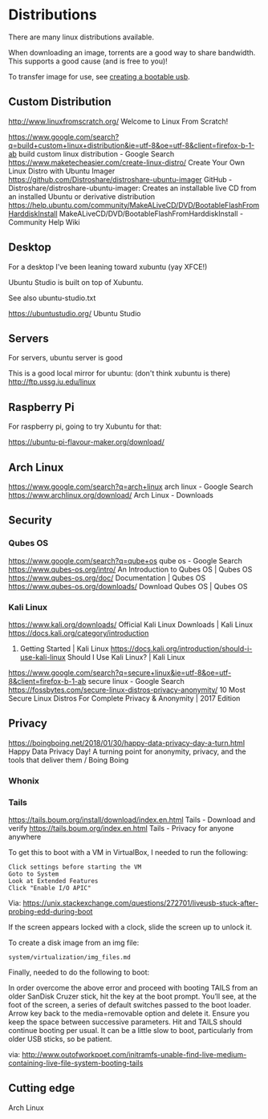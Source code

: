 # Distributions

There are many linux distributions available.

When downloading an image, torrents are a good way to share bandwidth. This supports a good cause (and is free to you)!

To transfer image for use, see [creating a bootable usb](../drives/bootable_usb.txt).

## Custom Distribution
http://www.linuxfromscratch.org/
Welcome to Linux From Scratch!

https://www.google.com/search?q=build+custom+linux+distribution&ie=utf-8&oe=utf-8&client=firefox-b-1-ab
build custom linux distribution - Google Search
https://www.maketecheasier.com/create-linux-distro/
Create Your Own Linux Distro with Ubuntu Imager
https://github.com/Distroshare/distroshare-ubuntu-imager
GitHub - Distroshare/distroshare-ubuntu-imager: Creates an installable live CD from an installed Ubuntu or derivative distribution
https://help.ubuntu.com/community/MakeALiveCD/DVD/BootableFlashFromHarddiskInstall
MakeALiveCD/DVD/BootableFlashFromHarddiskInstall - Community Help Wiki

## Desktop

For a desktop I've been leaning toward xubuntu (yay XFCE!)

Ubuntu Studio is built on top of Xubuntu.

See also ubuntu-studio.txt

https://ubuntustudio.org/
Ubuntu Studio

## Servers

For servers, ubuntu server is good

This is a good local mirror for ubuntu: (don't think xubuntu is there)
http://ftp.ussg.iu.edu/linux

## Raspberry Pi
For raspberry pi, going to try Xubuntu for that:

https://ubuntu-pi-flavour-maker.org/download/

## Arch Linux

https://www.google.com/search?q=arch+linux
arch linux - Google Search
https://www.archlinux.org/download/
Arch Linux - Downloads




## Security

### Qubes OS
https://www.google.com/search?q=qube+os
qube os - Google Search
https://www.qubes-os.org/intro/
An Introduction to Qubes OS | Qubes OS
https://www.qubes-os.org/doc/
Documentation | Qubes OS
https://www.qubes-os.org/downloads/
Download Qubes OS | Qubes OS


### Kali Linux

 https://www.kali.org/downloads/
 Official Kali Linux Downloads | Kali Linux
 https://docs.kali.org/category/introduction
 01. Getting Started | Kali Linux
 https://docs.kali.org/introduction/should-i-use-kali-linux
 Should I Use Kali Linux? | Kali Linux

 https://www.google.com/search?q=secure+linux&ie=utf-8&oe=utf-8&client=firefox-b-1-ab
 secure linux - Google Search
 https://fossbytes.com/secure-linux-distros-privacy-anonymity/
 10 Most Secure Linux Distros For Complete Privacy & Anonymity | 2017 Edition

## Privacy

https://boingboing.net/2018/01/30/happy-data-privacy-day-a-turn.html
Happy Data Privacy Day! A turning point for anonymity, privacy, and the tools that deliver them / Boing Boing

### Whonix

### Tails

https://tails.boum.org/install/download/index.en.html
Tails - Download and verify
https://tails.boum.org/index.en.html
Tails - Privacy for anyone anywhere

To get this to boot with a VM in VirtualBox, I needed to run the following:

    Click settings before starting the VM
    Goto to System
    Look at Extended Features
    Click "Enable I/O APIC"

Via:
https://unix.stackexchange.com/questions/272701/liveusb-stuck-after-probing-edd-during-boot

If the screen appears locked with a clock, slide the screen up to unlock it.

To create a disk image from an img file:

    system/virtualization/img_files.md


Finally, needed to do the following to boot:

In order overcome the above error and proceed with booting TAILS from an older SanDisk Cruzer stick, hit the <TAB> key at the boot prompt. You’ll see, at the foot of the screen, a series of default switches passed to the boot loader. Arrow key back to the media=removable option and delete it. Ensure you keep the space between successive parameters. Hit <RETURN> and TAILS should continue booting per usual. It can be a little slow to boot, particularly from older USB sticks, so be patient.

via: 
http://www.outofworkpoet.com/initramfs-unable-find-live-medium-containing-live-file-system-booting-tails


## Cutting edge
Arch Linux

